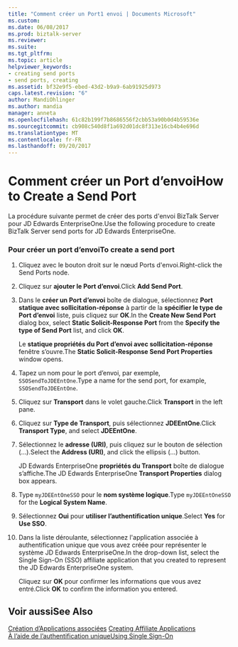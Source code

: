 ```yaml
---
title: "Comment créer un Port1 envoi | Documents Microsoft"
ms.custom: 
ms.date: 06/08/2017
ms.prod: biztalk-server
ms.reviewer: 
ms.suite: 
ms.tgt_pltfrm: 
ms.topic: article
helpviewer_keywords:
- creating send ports
- send ports, creating
ms.assetid: bf32e9f5-ebed-43d2-b9a9-6ab91925d973
caps.latest.revision: "6"
author: MandiOhlinger
ms.author: mandia
manager: anneta
ms.openlocfilehash: 61c82b199f7b8686556f2cbb53a90b0d4b59536e
ms.sourcegitcommit: cb908c540d8f1a692d01dc8f313e16cb4b4e696d
ms.translationtype: MT
ms.contentlocale: fr-FR
ms.lasthandoff: 09/20/2017
---
```

# <a name="how-to-create-a-send-port"></a><span data-ttu-id="ec45c-102">Comment créer un Port d’envoi</span><span class="sxs-lookup"><span data-stu-id="ec45c-102">How to Create a Send Port</span></span>
<span data-ttu-id="ec45c-103">La procédure suivante permet de créer des ports d'envoi BizTalk Server pour JD Edwards EnterpriseOne.</span><span class="sxs-lookup"><span data-stu-id="ec45c-103">Use the following procedure to create BizTalk Server send ports for JD Edwards EnterpriseOne.</span></span>  
  
### <a name="to-create-a-send-port"></a><span data-ttu-id="ec45c-104">Pour créer un port d’envoi</span><span class="sxs-lookup"><span data-stu-id="ec45c-104">To create a send port</span></span>  
  
1.  <span data-ttu-id="ec45c-105">Cliquez avec le bouton droit sur le nœud Ports d'envoi.</span><span class="sxs-lookup"><span data-stu-id="ec45c-105">Right-click the Send Ports node.</span></span>  
  
2.  <span data-ttu-id="ec45c-106">Cliquez sur **ajouter le Port d’envoi**.</span><span class="sxs-lookup"><span data-stu-id="ec45c-106">Click **Add Send Port**.</span></span>  
  
3.  <span data-ttu-id="ec45c-107">Dans le **créer un Port d’envoi** boîte de dialogue, sélectionnez **Port statique avec sollicitation-réponse** à partir de la **spécifier le type de Port d’envoi** liste, puis cliquez sur **OK**.</span><span class="sxs-lookup"><span data-stu-id="ec45c-107">In the **Create New Send Port** dialog box, select **Static Solicit-Response Port** from the **Specify the type of Send Port** list, and click **OK**.</span></span>  
  
     <span data-ttu-id="ec45c-108">Le **statique propriétés du Port d’envoi avec sollicitation-réponse** fenêtre s’ouvre.</span><span class="sxs-lookup"><span data-stu-id="ec45c-108">The **Static Solicit-Response Send Port Properties** window opens.</span></span>  
  
4.  <span data-ttu-id="ec45c-109">Tapez un nom pour le port d’envoi, par exemple, `SSOSendToJDEEntOne`.</span><span class="sxs-lookup"><span data-stu-id="ec45c-109">Type a name for the send port, for example, `SSOSendToJDEEntOne`.</span></span>  
  
5.  <span data-ttu-id="ec45c-110">Cliquez sur **Transport** dans le volet gauche.</span><span class="sxs-lookup"><span data-stu-id="ec45c-110">Click **Transport** in the left pane.</span></span>  
  
6.  <span data-ttu-id="ec45c-111">Cliquez sur **Type de Transport**, puis sélectionnez **JDEEntOne**.</span><span class="sxs-lookup"><span data-stu-id="ec45c-111">Click **Transport Type**, and select **JDEEntOne**.</span></span>  
  
7.  <span data-ttu-id="ec45c-112">Sélectionnez le **adresse (URI)**, puis cliquez sur le bouton de sélection (...).</span><span class="sxs-lookup"><span data-stu-id="ec45c-112">Select the **Address (URI)**, and click the ellipsis (…) button.</span></span>  
  
     <span data-ttu-id="ec45c-113">JD Edwards EnterpriseOne **propriétés du Transport** boîte de dialogue s’affiche.</span><span class="sxs-lookup"><span data-stu-id="ec45c-113">The JD Edwards EnterpriseOne **Transport Properties** dialog box appears.</span></span>  
  
8.  <span data-ttu-id="ec45c-114">Type `myJDEEntOneSSO` pour le **nom système logique**.</span><span class="sxs-lookup"><span data-stu-id="ec45c-114">Type `myJDEEntOneSSO` for the **Logical System Name**.</span></span>  
  
9. <span data-ttu-id="ec45c-115">Sélectionnez **Oui** pour **utiliser l’authentification unique**.</span><span class="sxs-lookup"><span data-stu-id="ec45c-115">Select **Yes** for **Use SSO**.</span></span>  
  
10. <span data-ttu-id="ec45c-116">Dans la liste déroulante, sélectionnez l'application associée à authentification unique que vous avez créée pour représenter le système JD Edwards EnterpriseOne.</span><span class="sxs-lookup"><span data-stu-id="ec45c-116">In the drop-down list, select the Single Sign-On (SSO) affiliate application that you created to represent the JD Edwards EnterpriseOne system.</span></span>  
  
     <span data-ttu-id="ec45c-117">Cliquez sur **OK** pour confirmer les informations que vous avez entré.</span><span class="sxs-lookup"><span data-stu-id="ec45c-117">Click **OK** to confirm the information you entered.</span></span>  
  
## <a name="see-also"></a><span data-ttu-id="ec45c-118">Voir aussi</span><span class="sxs-lookup"><span data-stu-id="ec45c-118">See Also</span></span>  
 <span data-ttu-id="ec45c-119">[Création d’Applications associées](../core/creating-affiliate-applications4.md) </span><span class="sxs-lookup"><span data-stu-id="ec45c-119">[Creating Affiliate Applications](../core/creating-affiliate-applications4.md) </span></span>  
 [<span data-ttu-id="ec45c-120">À l’aide de l’authentification unique</span><span class="sxs-lookup"><span data-stu-id="ec45c-120">Using Single Sign-On</span></span>](../core/using-single-sign-on1.md)